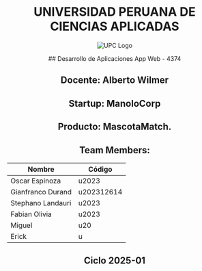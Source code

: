 <div align="center">
  
# UNIVERSIDAD PERUANA DE CIENCIAS APLICADAS
   ![UPC Logo](https://upload.wikimedia.org/wikipedia/commons/f/fc/UPC_logo_transparente.png)
  
</div>


<div align="center">
## Desarrollo de Aplicaciones App Web - 4374

## Docente: Alberto Wilmer

## Startup: ManoloCorp

## Producto: MascotaMatch.


## Team Members:

| Nombre     | Código                                     |
|--------------|--------------------------------------------------|
| Oscar Espinoza        | u2023         |
| Gianfranco Durand     | u202312614                |
| Stephano Landauri	        |u2023        |
| Fabian Olivia	     |u2023                      |
| Miguel | u20 |
| Erick |       u                        | 

## Ciclo 2025-01
</div>
